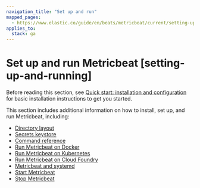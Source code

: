 ```yaml
---
navigation_title: "Set up and run"
mapped_pages:
  - https://www.elastic.co/guide/en/beats/metricbeat/current/setting-up-and-running.html
applies_to:
  stack: ga
---
```


# Set up and run Metricbeat [setting-up-and-running]


Before reading this section, see [Quick start: installation and configuration](/reference/metricbeat/metricbeat-installation-configuration.md) for basic installation instructions to get you started.

This section includes additional information on how to install, set up, and run Metricbeat, including:

* [Directory layout](/reference/metricbeat/directory-layout.md)
* [Secrets keystore](/reference/metricbeat/keystore.md)
* [Command reference](/reference/metricbeat/command-line-options.md)
* [Run Metricbeat on Docker](/reference/metricbeat/running-on-docker.md)
* [Run Metricbeat on Kubernetes](/reference/metricbeat/running-on-kubernetes.md)
* [Run Metricbeat on Cloud Foundry](/reference/metricbeat/running-on-cloudfoundry.md)
* [Metricbeat and systemd](/reference/metricbeat/running-with-systemd.md)
* [Start Metricbeat](/reference/metricbeat/metricbeat-starting.md)
* [Stop Metricbeat](/reference/metricbeat/shutdown.md)











